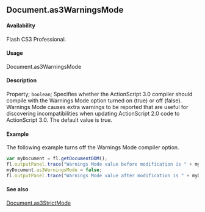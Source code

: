 ## Document.as3WarningsMode

#### Availability

Flash CS3 Professional.

#### Usage

Document.as3WarningsMode

#### Description

Property; `boolean`; Specifies whether the ActionScript 3.0 compiler should compile with the Warnings Mode option turned on (true) or off (false). Warnings Mode causes extra warnings to be reported that are useful for discovering incompatibilities when updating ActionScript 2.0 code to ActionScript 3.0. The default value is true.

#### Example

The following example turns off the Warnings Mode compiler option.

```javascript
var myDocument = fl.getDocumentDOM();
fl.outputPanel.trace("Warnings Mode value before modification is " + myDocument.as3WarningsMode);
myDocument.as3WarningsMode = false;
fl.outputPanel.trace("Warnings Mode value after modification is " + myDocument.as3WarningsMode);
```

#### See also

[Document.as3StrictMode](../Document_object/Document19.md)
